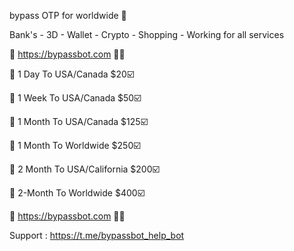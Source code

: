 bypass OTP for worldwide 🧐

Bank's - 3D - Wallet - Crypto - Shopping - Working for all services

📶 https://bypassbot.com 🛒🛒

🛒 1 Day To USA/Canada $20☑️

🛒 1 Week To USA/Canada $50☑️

🛒 1 Month To USA/Canada $125☑️

🛒 1 Month To Worldwide $250☑️

🛒 2 Month To USA/California $200☑️

🛒 2-Month To Worldwide $400☑️

📶 https://bypassbot.com 🛒🛒

Support : https://t.me/bypassbot_help_bot
